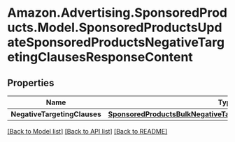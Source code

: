 # Amazon.Advertising.SponsoredProducts.Model.SponsoredProductsUpdateSponsoredProductsNegativeTargetingClausesResponseContent

## Properties

Name | Type | Description | Notes
------------ | ------------- | ------------- | -------------
**NegativeTargetingClauses** | [**SponsoredProductsBulkNegativeTargetingClauseOperationResponse**](SponsoredProductsBulkNegativeTargetingClauseOperationResponse.md) |  | 

[[Back to Model list]](../README.md#documentation-for-models) [[Back to API list]](../README.md#documentation-for-api-endpoints) [[Back to README]](../README.md)


